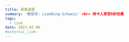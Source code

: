 ```yaml
---
title: 审美造型
summary: '微信号: LiaoNing-Schweiz' <br> ​持卡人享受9折优惠
tags:
  - live
date: 2023-02-06
#external_link:
---
```

